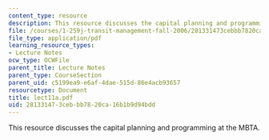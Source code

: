 ```yaml
---
content_type: resource
description: This resource discusses the capital planning and programming at the MBTA.
file: /courses/1-259j-transit-management-fall-2006/281331473cebbb7820ca16b1b9d94bdd_lect11a.pdf
file_type: application/pdf
learning_resource_types:
- Lecture Notes
ocw_type: OCWFile
parent_title: Lecture Notes
parent_type: CourseSection
parent_uid: c5199ea9-e6af-4dae-515d-86e4acb93657
resourcetype: Document
title: lect11a.pdf
uid: 28133147-3ceb-bb78-20ca-16b1b9d94bdd
---
```

This resource discusses the capital planning and programming at the MBTA.

